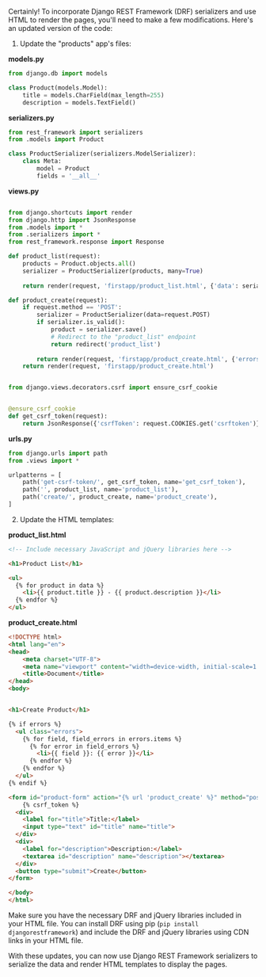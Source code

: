 Certainly! To incorporate Django REST Framework (DRF) serializers and use HTML to render the pages, you'll need to make a few modifications. Here's an updated version of the code:

1. Update the "products" app's files:

**models.py**
```python
from django.db import models

class Product(models.Model):
    title = models.CharField(max_length=255)
    description = models.TextField()
```

**serializers.py**
```python
from rest_framework import serializers
from .models import Product

class ProductSerializer(serializers.ModelSerializer):
    class Meta:
        model = Product
        fields = '__all__'
```

**views.py**
```python

from django.shortcuts import render
from django.http import JsonResponse
from .models import *
from .serializers import *
from rest_framework.response import Response

def product_list(request):
    products = Product.objects.all()
    serializer = ProductSerializer(products, many=True)
    
    return render(request, 'firstapp/product_list.html', {'data': serializer.data})

def product_create(request):
    if request.method == 'POST':
        serializer = ProductSerializer(data=request.POST)
        if serializer.is_valid():
            product = serializer.save()
            # Redirect to the "product_list" endpoint
            return redirect('product_list')
        
        return render(request, 'firstapp/product_create.html', {'errors': serializer.errors})
    return render(request, 'firstapp/product_create.html')


from django.views.decorators.csrf import ensure_csrf_cookie


@ensure_csrf_cookie
def get_csrf_token(request):
    return JsonResponse({'csrfToken': request.COOKIES.get('csrftoken')})
```

**urls.py**
```py
from django.urls import path
from .views import *

urlpatterns = [
    path('get-csrf-token/', get_csrf_token, name='get_csrf_token'),
    path('', product_list, name='product_list'),
    path('create/', product_create, name='product_create'),    
]

```

2. Update the HTML templates:

**product_list.html**
```html
<!-- Include necessary JavaScript and jQuery libraries here -->

<h1>Product List</h1>

<ul>
  {% for product in data %}
    <li>{{ product.title }} - {{ product.description }}</li>
  {% endfor %}
</ul>

```

**product_create.html**
```html
<!DOCTYPE html>
<html lang="en">
<head>
    <meta charset="UTF-8">
    <meta name="viewport" content="width=device-width, initial-scale=1.0">
    <title>Document</title>
</head>
<body>


<h1>Create Product</h1>

{% if errors %}
  <ul class="errors">
    {% for field, field_errors in errors.items %}
      {% for error in field_errors %}
        <li>{{ field }}: {{ error }}</li>
      {% endfor %}
    {% endfor %}
  </ul>
{% endif %}

<form id="product-form" action="{% url 'product_create' %}" method="post">
    {% csrf_token %}
  <div>
    <label for="title">Title:</label>
    <input type="text" id="title" name="title">
  </div>
  <div>
    <label for="description">Description:</label>
    <textarea id="description" name="description"></textarea>
  </div>
  <button type="submit">Create</button>
</form>

</body>
</html>
```



Make sure you have the necessary DRF and jQuery libraries included in your HTML file. You can install DRF using pip (`pip install djangorestframework`) and include the DRF and jQuery libraries using CDN links in your HTML file.

With these updates, you can now use Django REST Framework serializers to serialize the data and render HTML templates to display the pages.